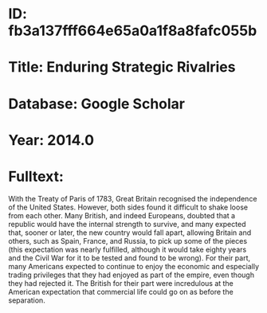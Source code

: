 # ID: fb3a137fff664e65a0a1f8a8fafc055b
# Title: Enduring Strategic Rivalries
# Database: Google Scholar
# Year: 2014.0
# Fulltext:
With the Treaty of Paris of 1783, Great Britain recognised the independence of the United States.
However, both sides found it difficult to shake loose from each other.
Many British, and indeed Europeans, doubted that a republic would have the internal strength to survive, and many expected that, sooner or later, the new country would fall apart, allowing Britain and others, such as Spain, France, and Russia, to pick up some of the pieces (this expectation was nearly fulfilled, although it would take eighty years and the Civil War for it to be tested and found to be wrong).
For their part, many Americans expected to continue to enjoy the economic and especially trading privileges that they had enjoyed as part of the empire, even though they had rejected it.
The British for their part were incredulous at the American expectation that commercial life could go on as before the separation.
